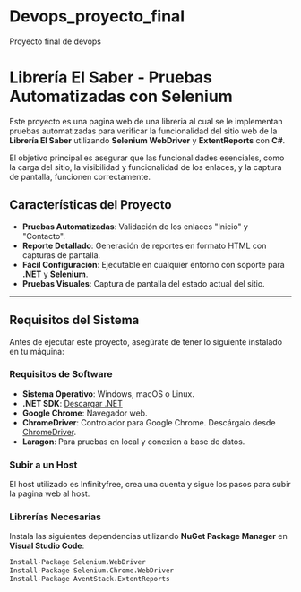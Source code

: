 # Devops_proyecto_final
Proyecto final de devops

# Librería El Saber - Pruebas Automatizadas con Selenium

Este proyecto es una pagina web de una libreria al cual se le implementan pruebas automatizadas para verificar la funcionalidad del sitio web de la **Librería El Saber** utilizando **Selenium WebDriver** y **ExtentReports** con **C#**. 

El objetivo principal es asegurar que las funcionalidades esenciales, como la carga del sitio, la visibilidad y funcionalidad de los enlaces, y la captura de pantalla, funcionen correctamente.

## Características del Proyecto

- **Pruebas Automatizadas**: Validación de los enlaces "Inicio" y "Contacto".
- **Reporte Detallado**: Generación de reportes en formato HTML con capturas de pantalla.
- **Fácil Configuración**: Ejecutable en cualquier entorno con soporte para **.NET** y **Selenium**.
- **Pruebas Visuales**: Captura de pantalla del estado actual del sitio.

---

## Requisitos del Sistema

Antes de ejecutar este proyecto, asegúrate de tener lo siguiente instalado en tu máquina:

### Requisitos de Software

- **Sistema Operativo**: Windows, macOS o Linux.
- **.NET SDK**: [Descargar .NET](https://dotnet.microsoft.com/download)
- **Google Chrome**: Navegador web.
- **ChromeDriver**: Controlador para Google Chrome. Descárgalo desde [ChromeDriver](https://sites.google.com/chromium.org/driver/).
- **Laragon**: Para pruebas en local y conexion a base de datos.

### Subir a un Host
El host utilizado es Infinityfree, crea una cuenta y sigue los pasos para subir la pagina web al host.

### Librerías Necesarias

Instala las siguientes dependencias utilizando **NuGet Package Manager** en **Visual Studio Code**:

```bash
Install-Package Selenium.WebDriver
Install-Package Selenium.Chrome.WebDriver
Install-Package AventStack.ExtentReports


